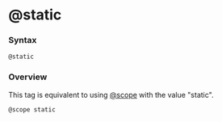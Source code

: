 # @static

### Syntax

`@static`

### Overview

This tag is equivalent to using [@scope](./scope.html) with the value "static".

`@scope static`
